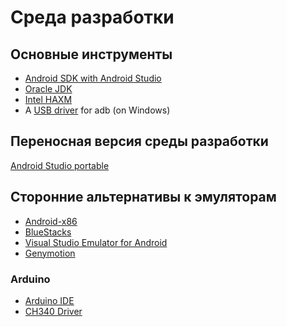 Среда разработки
================

## Основные инструменты

* [Android SDK with Android Studio](http://developer.android.com/sdk/index.html)
* [Oracle JDK](http://www.oracle.com/technetwork/java/javase/downloads/index.html)
* [Intel HAXM](https://software.intel.com/en-us/android/articles/intel-hardware-accelerated-execution-manager)
* A [USB driver](http://developer.android.com/tools/extras/oem-usb.html) for adb (on Windows)

## Переносная версия среды разработки

[Android Studio portable](https://github.com/toksaitov/AndroidStudioPortable)

## Сторонние альтернативы к эмуляторам

* [Android-x86](http://www.android-x86.org)
* [BlueStacks](http://www.bluestacks.com)
* [Visual Studio Emulator for Android](https://www.visualstudio.com/en-us/features/msft-android-emulator-vs.aspx)
* [Genymotion](https://www.genymotion.com)

### Arduino

* [Arduino IDE](https://www.arduino.cc/en/Main/Software)
* [CH340 Driver](https://sparks.gogo.co.nz/ch340.html)

